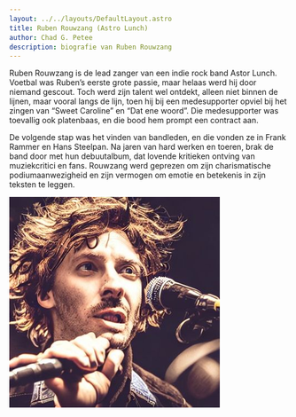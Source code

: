 ```yaml
---
layout: ../../layouts/DefaultLayout.astro
title: Ruben Rouwzang (Astro Lunch)
author: Chad G. Petee
description: biografie van Ruben Rouwzang
---
```

Ruben Rouwzang is de lead zanger van een indie rock band Astor Lunch.
Voetbal was Ruben’s eerste grote passie, maar helaas werd hij door
niemand gescout. Toch werd zijn talent wel ontdekt, alleen niet binnen
de lijnen, maar vooral langs de lijn, toen hij bij een medesupporter
opviel bij het zingen van “Sweet Caroline” en “Dat ene woord”. Die
medesupporter was toevallig ook platenbaas, en die bood hem prompt een
contract aan.

De volgende stap was het vinden van bandleden, en die vonden ze in
Frank Rammer en Hans Steelpan. Na jaren van hard werken en toeren,
brak de band door met hun debuutalbum, dat lovende kritieken ontving
van muziekcritici en fans. Rouwzang werd geprezen om zijn charismatische
podiumaanwezigheid en zijn vermogen om emotie en betekenis in zijn
teksten te leggen.

![Ruben Rouwzang](/assets/images/ruben.jpeg)